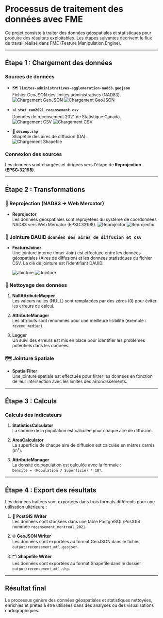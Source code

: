 # Processus de traitement des données avec FME

Ce projet consiste à traiter des données géospatiales et statistiques pour produire des résultats exploitables. Les étapes suivantes décrivent le flux de travail réalisé dans FME (Feature Manipulation Engine).

---

## Étape 1 : Chargement des données

### Sources de données
- 🗺 **`limites-administratives-agglomeration-nad83.geojson`**  
  Fichier GeoJSON des limites administratives (NAD83).  
  ![Chargement GeoJSON](image/image1.png) 
  ![Chargement GeoJSON](image/image2.png)


- 📊 **`stat_can2021_recensement.csv`**  
  Données de recensement 2021 de Statistique Canada.  
  ![Chargement CSV](image/image3.png)
  ![Chargement CSV](image/image4.png)

- 🔷 **`decoup.shp`**  
  Shapefile des aires de diffusion (DA).  
  ![Chargement Shapefile](image/image5.png)


### Connexion des sources
Les données sont chargées et dirigées vers l'étape de **Reprojection (EPSG:32198)**.

---

## Étape 2 : Transformations

### 🔄 Reprojection (NAD83 → Web Mercator)
- **Reprojector**  
  Les données géospatiales sont reprojetées du système de coordonnées NAD83 vers Web Mercator (EPSG:32198).
  ![Reprojector](image/image6.png)
  ![Reprojector](image/image7.png)

### 🔗 Jointure DAUID **`données des aires de diffusion et csv`**  
- **FeatureJoiner**  
  Une jointure interne (Inner Join) est effectuée entre les données géospatiales (Aires de diffusion) et les données statistiques du fichier CSV. La clé de jointure est l'identifiant DAUID.

  ![Jointure](image/image8.png)
  ![Jointure](image/image9.png)

### 🧹 Nettoyage des données
1. **NullAttributeMapper**  
   Les valeurs nulles (NULL) sont remplacées par des zéros (0) pour éviter les erreurs de calcul.

2. **AttributeManager**  
   Les attributs sont renommés pour une meilleure lisibilité (exemple : `revenu_median`).

3. **Logger**  
   Un suivi des erreurs est mis en place pour identifier les problèmes potentiels dans les données.

### 🗺 Jointure Spatiale
- **SpatialFilter**  
  Une jointure spatiale est effectuée pour filtrer les données en fonction de leur intersection avec les limites des arrondissements.

---

## Étape 3 : Calculs

### Calculs des indicateurs
1. **StatisticsCalculator**  
   La somme de la population est calculée pour chaque aire de diffusion.

2. **AreaCalculator**  
   La superficie de chaque aire de diffusion est calculée en mètres carrés (m²).

3. **AttributeManager**  
   La densité de population est calculée avec la formule :  
   `Densité = (Population / Superficie) * 10⁶`.

---

## Étape 4 : Export des résultats

Les données traitées sont exportées dans trois formats différents pour une utilisation ultérieure :

1. 🐘 **PostGIS Writer**  
   Les données sont stockées dans une table PostgreSQL/PostGIS nommée `recensement_montreal_2021`.

2. 🌐 **GeoJSON Writer**  
   Les données sont exportées au format GeoJSON dans le fichier `output/recensement_mtl.geojson`.

3. 🗂️ **Shapefile Writer**  
   Les données sont exportées au format Shapefile dans le dossier `output/recensement_mtl.shp`.

---

## Résultat final
Le processus génère des données géospatiales et statistiques nettoyées, enrichies et prêtes à être utilisées dans des analyses ou des visualisations cartographiques.
